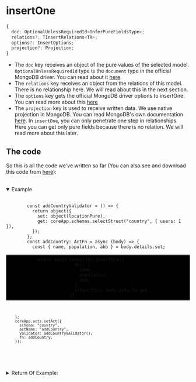 # insertOne

```ts
{
  doc: OptionalUnlessRequiredId<InferPureFieldsType>;
  relations?: TInsertRelations<TR>;
  options?: InsertOptions;
  projection?: Projection;
}
```

- The `doc` key receives an object of the pure values of the selected model. `OptionalUnlessRequiredId` type is the `document` type in the official MongoDB driver. You can read about it [here](https://mongodb.github.io/node-mongodb-native/6.1/types/OptionalUnlessRequiredId.html).
- The `relations` key receives an object from the relations of this model. There is no relationship here. We will read about this in the next section.
- The `options` key gets the official MongoDB driver options to insertOne. You can read more about this [here](https://mongodb.github.io/node-mongodb-native/3.6/api/Collection.html#insertOne)
- The `projection` key is used to receive written data. We use native projection in MangoDB. You can read MongoDB's own documentation [here](https://www.mongodb.com/docs/manual/tutorial/project-fields-from-query-results/). In `insertOne`, you can only penetrate one step in relationships. Here you can get only pure fields because there is no relation. We will read more about this later.

## The code
So this is all the code we've written so far (You can also see and download this code from [here](https://raw.githubusercontent.com/MiaadTeam/lesan/main/examples/document/02-impement-first-fn.ts)):


<br>

<details open>
  <summary>
    Example
  </summary>
  <pre>
    <code class="language-ts" style="padding: 0;">
        const addCountryValidator = () => {
          return object({
            set: object(locationPure),
            get: coreApp.schemas.selectStruct("country", { users: 1 }),
          });
        };
        const addCountry: ActFn = async (body) => {
          const { name, population, abb } = body.details.set;
        <p style="border: 2px solid gray; border-right: transparent; border-left: transparent; padding: 5px 1rem; background-color: #000000; margin:0">         return await countries.insertOne({
                        doc: {
                          name,
                          population,
                          abb,
                        },
                        projection: body.details.get,
                      });</p>
            
        };
        coreApp.acts.setAct({
          schema: "country",
          actName: "addCountry",
          validator: addCountryValidator(),
          fn: addCountry,
        });
    
</code>
  </pre>
</details>


<details>
  <summary>
    Return Of Example:
  </summary>
  <pre>
    <code class="language-json" style="padding: 0;">
    {
      body: {
        _id: 65a24bd39e02c1041973ec21,
        name: testCountry,
        population: 90661541,
        abb: tc
      },
      success: true
    }
    </code>
  </pre>
</details>